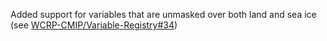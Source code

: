 Added support for variables that are unmasked over both land and sea ice (see [WCRP-CMIP/Variable-Registry#34](https://github.com/WCRP-CMIP/Variable-Registry/issues/34))
